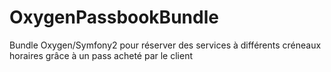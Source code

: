 OxygenPassbookBundle
====================

Bundle Oxygen/Symfony2 pour réserver des services à différents créneaux horaires grâce à un pass acheté par le client
